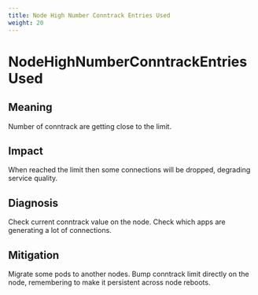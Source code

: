 ```yaml
---
title: Node High Number Conntrack Entries Used
weight: 20
---
```


# NodeHighNumberConntrackEntriesUsed

## Meaning

Number of conntrack are getting close to the limit.

## Impact

When reached the limit then some connections will be dropped, degrading service quality.

## Diagnosis

Check current conntrack value on the node.
Check which apps are generating a lot of connections.

## Mitigation

Migrate some pods to another nodes.
Bump conntrack limit directly on the node, remembering to make it persistent across node reboots.
